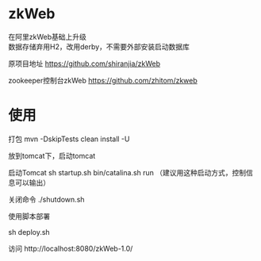 # zkWeb
在阿里zkWeb基础上升级</br>
数据存储弃用H2，改用derby，不需要外部安装启动数据库


原项目地址
https://github.com/shiranjia/zkWeb


zookeeper控制台zkWeb
https://github.com/zhitom/zkweb


# 使用

打包
mvn -DskipTests clean install -U

放到tomcat下，启动tomcat

启动Tomcat
sh startup.sh 
bin/catalina.sh run  （建议用这种启动方式，控制信息可以输出）

关闭命令
./shutdown.sh


使用脚本部署

sh deploy.sh



访问
http://localhost:8080/zkWeb-1.0/



